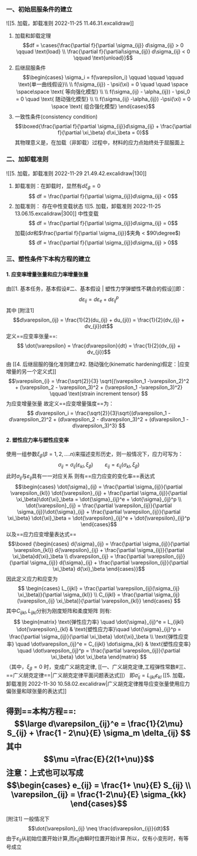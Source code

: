 ### 一、初始屈服条件的建立
![[5. 加载，卸载准则 2022-11-25 11.46.31.excalidraw]]
1. 加载和卸载定理
$$df = \cases{\frac{\partial f}{\partial \sigma_{ij}} d\sigma_{ij} > 0 \qquad \text{load}  \\
\frac{\partial f}{\partial\sigma_{ij}} d\sigma_{ij} < 0 \qquad \text{unload}}$$
2. 后继屈服条件
$$\begin{cases}
\sigma_i = f(\varepsilon_i)  \qquad \qquad \qquad \text{单一曲线假设}\\ \\
f(\sigma_{ij}) - \psi(\xi) = 0 \quad \quad \space \space\space \text{ 等向强化模型} \\ \\
f(\sigma_{ij} - \alpha_{ij}) - \psi_0 = 0  \quad \text{ 随动强化模型} \\ \\
f(\sigma_{ij} -\alpha_{ij}) -\psi(\xi) = 0 \space \text{ 组合强化模型}
\end{cases}$$
3. 一致性条件(consistency condition)
$$\boxed{\frac{\partial f}{\partial \sigma_{ij}}d\sigma_{ij} + \frac{\partial f}{\partial \xi_\beta} d\xi_\beta = 0}$$
其物理意义是，在加载（非卸载）过程中，材料的应力点始终处于屈服面上

### 二、加卸载准则
![[5. 加载，卸载准则 2022-11-29 21.49.42.excalidraw|130]]
1. 卸载准则：在卸载时，显然有$d\xi_\beta = 0$ 
$$ df = \frac{\partial f}{\partial \sigma_{ij}}d\sigma_{ij} < 0$$
2. 加载准则： 存在中性变载状态
![[5. 加载，卸载准则 2022-11-25 13.06.15.excalidraw|300]]
中性变载
$$ df = \frac{\partial f}{\partial \sigma_{ij}}d\sigma_{ij} = 0$$
加载($d\sigma$和$\frac{\partial f}{\partial \sigma_{ij}}$夹角 < $90\degree$)
$$ df = \frac{\partial f}{\partial \sigma_{ij}}d\sigma_{ij} > 0$$

### 三、塑性条件下本构方程的建立

#### 1. 应变率增量张量和应力率增量张量
由[[1. 基本任务，基本假设#二、基本假设 | 塑性力学弹塑性不耦合的假设]]即：
$$d\varepsilon_{ij} = d\varepsilon_e +d\varepsilon_{ij}^p$$
其中 [附注1]
$$d\varepsilon_{ij} = \frac{1}{2}(du_{ij} + du_{ji}) = \frac{1}{2}(dv_{ij} + dv_{ji})dt$$
定义==应变率张量==: 
$$ \dot{\varepsilon} = \frac{d\varepsilon}{dt} = \frac{1}{2}(dv_{ij} + dv_{ji})$$

由 [[4. 后继屈服的强化准则建立#2. 随动强化(kinematic hardening)假定：|应变增量的另一个定义式]]
$$\varepsilon_{i} = \frac{\sqrt{2}}{3} \sqrt{(\varepsilon_1 -\varepsilon_2)^2 + (\varepsilon_2 - \varepsilon_3)^2 + (\varepsilon_1 -\varepsilon_3)^2} \qquad \text{strain increment tensor} $$
为应变增量张量
故定义==应变增量强度==为：
$$
d\varepsilon_i = \frac{\sqrt{2}}{3}\sqrt{(d\varepsilon_1 -d\varepsilon_2)^2 + (d\varepsilon_2 - d\varepsilon_3)^2 + (d\varepsilon_1 - d\varepsilon_3)^3}
$$

#### 2. 塑性应力率与塑性应变率
使用一组参数$\xi_\beta(\beta = 1,2,....n)$来描述变形历史，则一般情况下，应力可写为：
$$\sigma_{ij} = \sigma_{ij}(\varepsilon_{kl} , \xi_\beta) \qquad \varepsilon_{ij} = \varepsilon_{ij}(\sigma_{kl} ,\xi_\beta)$$
此时$\sigma_{ij}$与$\varepsilon_{ij}$具有一一对应关系
则有==应力应变的变化率==表达式
$$\begin{cases}
\dot{\sigma}_{ij} = \frac{\partial \sigma_{ij}}{\partial \varepsilon_{kl}} \dot{\varepsilon}_{ij} + \frac{\partial \sigma_{ij}}{\partial \xi_\beta}\dot{\xi}_\beta = \dot{\sigma}_{ij}^e + \dot{\sigma}_{ij}^p \\
\dot{\varepsilon}_{ij} = \frac{\partial \varepsilon_{ij}}{\partial \sigma_{ij}}\dot{\sigma}_{ij} +  \frac{\partial \varepsilon_{ij}}{\partial \xi_\beta} \dot{\xi}_\beta = \dot{\varepsilon}_{ij}^e + \dot{\varepsilon}_{ij}^p
\end{cases}$$
以及==应力应变增量表达式==
$$\boxed {\begin{cases}
d{\sigma}_{ij} = \frac{\partial \sigma_{ij}}{\partial \varepsilon_{kl}} d{\varepsilon}_{ij} + \frac{\partial \sigma_{ij}}{\partial \xi_\beta}d{\xi}_\beta \\
d\varepsilon_{ij} = \frac{\partial \varepsilon_{ij}}{\partial \sigma_{ij}} d{\sigma}_{ij} +  \frac{\partial \varepsilon_{ij}}{\partial \xi_\beta} d{\xi}_\beta
\end{cases}}$$
因此定义应力和应变为
$$
\begin{cases}
L_{ijkl} = \frac{\partial \varepsilon_{ij}(\sigma_{ij} \xi_\beta)}{\partial \sigma_{kl}} \\
C_{ijkl} = \frac{\partial \sigma_{ij}(\varepsilon_{ij} \xi_\beta)}{\partial \varepsilon_{kl}}
\end{cases}
$$
其中$C_{ijkl}, L_{ijkl}$分别为刚度矩阵和柔度矩阵
则有:
$$
\begin{matrix}
\text{弹性应力率} \quad \dot{\sigma}_{ij}^e = L_{ijkl} \dot{\varepsilon}_{kl} & \text{塑性应力率}\quad \dot{\sigma}_{ij}^p = \frac{\partial \sigma_{ij}}{\partial \xi_\beta} \dot{\xi}_\beta \\
\text{弹性应变率} \quad \dot\varepsilon_{ij}^e = C_{ijkl} \dot\sigma_{kl} & \text{塑性应变率} \quad \dot\varepsilon_{ij}^p = \frac{\partial \varepsilon_{ij}}{\partial \xi_\beta} \dot \xi_\beta
\end{matrix}
$$
（其中，$\xi_\beta = 0$ 时，变成广义胡克定律,  [[一、广义胡克定律,工程弹性常数#三、==广义胡克定律==|广义胡克定律平面问题表达式]]）
即$\dot\sigma_{ij} = L_{ijkl}\varepsilon_{kl}$
[[5. 加载，卸载准则 2022-11-30 10.58.02.excalidraw|广义胡克定律推导应变张量使用应力偏张量和球张量的表达式]]

得到==本构方程==: 
$$\large
d\varepsilon_{ij}^e = \frac{1}{2\mu} S_{ij} + \frac{1 - 2\nu}{E} \sigma_m \delta_{ij}
$$
其中
$$\mu =\frac{E}{2(1+\nu)}$$
注意：上式也可以写成
$$\begin{cases}
e_{ij} = \frac{1+ \nu}{E} S_{ij} \\
\varepsilon_{ij} = \frac{1-2\nu}{E} \sigma_{kk}
\end{cases}$$
---
[附注1] 一般情况下
$$\dot{\varepsilon}_{ij} \neq \frac{d\varepsilon_{ij}}{dt}$$
由于$\varepsilon_{ij}$从初始位置开始计算,而$\dot{\varepsilon}_{ij}$由瞬时位置开始计算
所以，仅有小变形时，有等号成立

